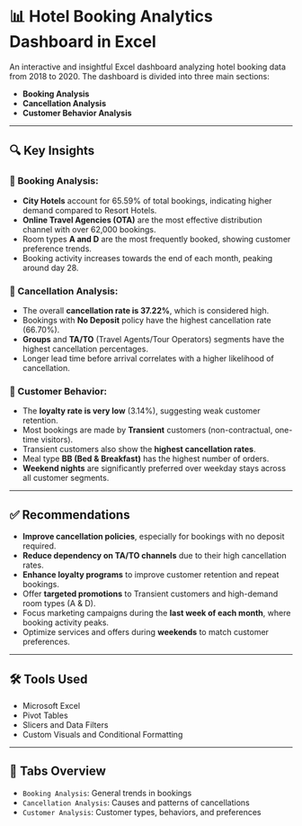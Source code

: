 # 📊 Hotel Booking Analytics Dashboard in Excel

An interactive and insightful Excel dashboard analyzing hotel booking data from 2018 to 2020. The dashboard is divided into three main sections:
- **Booking Analysis**
- **Cancellation Analysis**
- **Customer Behavior Analysis**

---

## 🔍 Key Insights

### 📌 Booking Analysis:
- **City Hotels** account for 65.59% of total bookings, indicating higher demand compared to Resort Hotels.
- **Online Travel Agencies (OTA)** are the most effective distribution channel with over 62,000 bookings.
- Room types **A and D** are the most frequently booked, showing customer preference trends.
- Booking activity increases towards the end of each month, peaking around day 28.

### 📌 Cancellation Analysis:
- The overall **cancellation rate is 37.22%**, which is considered high.
- Bookings with **No Deposit** policy have the highest cancellation rate (66.70%).
- **Groups** and **TA/TO** (Travel Agents/Tour Operators) segments have the highest cancellation percentages.
- Longer lead time before arrival correlates with a higher likelihood of cancellation.

### 📌 Customer Behavior:
- The **loyalty rate is very low** (3.14%), suggesting weak customer retention.
- Most bookings are made by **Transient** customers (non-contractual, one-time visitors).
- Transient customers also show the **highest cancellation rates**.
- Meal type **BB (Bed & Breakfast)** has the highest number of orders.
- **Weekend nights** are significantly preferred over weekday stays across all customer segments.

---

## ✅ Recommendations

- **Improve cancellation policies**, especially for bookings with no deposit required.
- **Reduce dependency on TA/TO channels** due to their high cancellation rates.
- **Enhance loyalty programs** to improve customer retention and repeat bookings.
- Offer **targeted promotions** to Transient customers and high-demand room types (A & D).
- Focus marketing campaigns during the **last week of each month**, where booking activity peaks.
- Optimize services and offers during **weekends** to match customer preferences.

---

## 🛠️ Tools Used
- Microsoft Excel
- Pivot Tables
- Slicers and Data Filters
- Custom Visuals and Conditional Formatting

---

## 📁 Tabs Overview
- `Booking Analysis`: General trends in bookings
- `Cancellation Analysis`: Causes and patterns of cancellations
- `Customer Analysis`: Customer types, behaviors, and preferences
